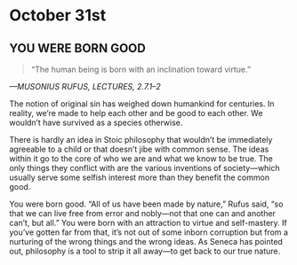 # October 31st
## YOU WERE BORN GOOD

> “The human being is born with an inclination toward virtue.”

*—MUSONIUS RUFUS, LECTURES, 2.7.1–2*

The notion of original sin has weighed down humankind for centuries. In reality, we’re made to help each other and be good to each other. We wouldn’t have survived as a species otherwise.

There is hardly an idea in Stoic philosophy that wouldn’t be immediately agreeable to a child or that doesn’t jibe with common sense. The ideas within it go to the core of who we are and what we know to be true. The only things they conflict with are the various inventions of society—which usually serve some selfish interest more than they benefit the common good.

You were born good. “All of us have been made by nature,” Rufus said, “so that we can live free from error and nobly—not that one can and another can’t, but all.” You were born with an attraction to virtue and self-mastery. If you’ve gotten far from that, it’s not out of some inborn corruption but from a nurturing of the wrong things and the wrong ideas. As Seneca has pointed out, philosophy is a tool to strip it all away—to get back to our true nature.


